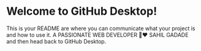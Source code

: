 # Welcome to GitHub Desktop!

This is your README are where you can communicate what your project is and how to use it.
A PASSIONATE WEB DEVELOPER 🚀❤️ 
SAHIL GADADE
<br>
and then head back to GitHub Desktop.
